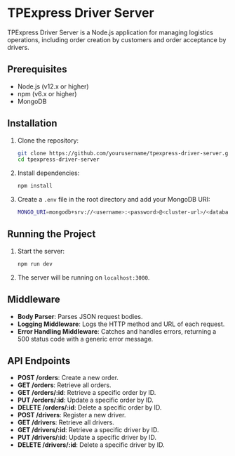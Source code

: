 # TPExpress Driver Server

TPExpress Driver Server is a Node.js application for managing logistics operations, including order creation by customers and order acceptance by drivers.

## Prerequisites

- Node.js (v12.x or higher)
- npm (v6.x or higher)
- MongoDB

## Installation

1. Clone the repository:
   ```sh
   git clone https://github.com/yourusername/tpexpress-driver-server.git
   cd tpexpress-driver-server
   ```
2. Install dependencies:
   ```sh
   npm install
   ```
3. Create a `.env` file in the root directory and add your MongoDB URI:
   ```sh
   MONGO_URI=mongodb+srv://<username>:<password>@<cluster-url>/<database>?retryWrites=true&w=majority
   ```

## Running the Project

1. Start the server:
   ```sh
   npm run dev
   ```
2. The server will be running on `localhost:3000`.

## Middleware

- **Body Parser**: Parses JSON request bodies.
- **Logging Middleware**: Logs the HTTP method and URL of each request.
- **Error Handling Middleware**: Catches and handles errors, returning a 500 status code with a generic error message.

## API Endpoints

- **POST /orders**: Create a new order.
- **GET /orders**: Retrieve all orders.
- **GET /orders/:id**: Retrieve a specific order by ID.
- **PUT /orders/:id**: Update a specific order by ID.
- **DELETE /orders/:id**: Delete a specific order by ID.
- **POST /drivers**: Register a new driver.
- **GET /drivers**: Retrieve all drivers.
- **GET /drivers/:id**: Retrieve a specific driver by ID.
- **PUT /drivers/:id**: Update a specific driver by ID.
- **DELETE /drivers/:id**: Delete a specific driver by ID.
